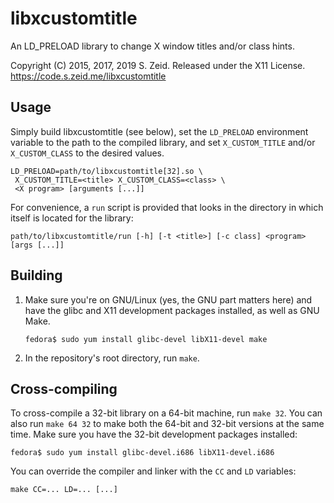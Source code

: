 libxcustomtitle
===============

An LD\_PRELOAD library to change X window titles and/or class hints.

Copyright (C) 2015, 2017, 2019 S. Zeid.  Released under the X11 License.  
<https://code.s.zeid.me/libxcustomtitle>


Usage
-----

Simply build libxcustomtitle (see below), set the `LD_PRELOAD` environment
variable to the path to the compiled library, and set `X_CUSTOM_TITLE`
and/or `X_CUSTOM_CLASS` to the desired values.

    LD_PRELOAD=path/to/libxcustomtitle[32].so \
     X_CUSTOM_TITLE=<title> X_CUSTOM_CLASS=<class> \
     <X program> [arguments [...]]

For convenience, a `run` script is provided that looks in the directory in which
itself is located for the library:

    path/to/libxcustomtitle/run [-h] [-t <title>] [-c class] <program> [args [...]]


Building
--------

1.  Make sure you're on GNU/Linux (yes, the GNU part matters here) and have
    the glibc and X11 development packages installed, as well as GNU Make.
    
        fedora$ sudo yum install glibc-devel libX11-devel make

2.  In the repository's root directory, run `make`.


Cross-compiling
---------------

To cross-compile a 32-bit library on a 64-bit machine, run `make 32`.  You
can also run `make 64 32` to make both the 64-bit and 32-bit versions at the
same time.  Make sure you have the 32-bit development packages installed:

    fedora$ sudo yum install glibc-devel.i686 libX11-devel.i686

You can override the compiler and linker with the `CC` and `LD` variables:

    make CC=... LD=... [...]
